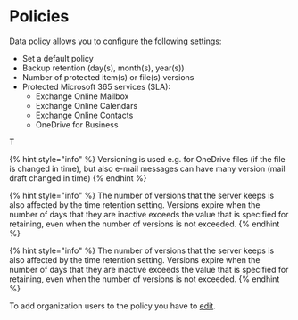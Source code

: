 # Policies

Data policy allows you to configure the following settings:

* Set a default policy
* Backup retention \(day\(s\), month\(s\), year\(s\)\)
* Number of protected item\(s\) or file\(s\) versions 
* Protected Microsoft 365 services \(SLA\):
  * Exchange Online Mailbox
  * Exchange Online Calendars
  * Exchange Online Contacts
  * OneDrive for Business

T

{% hint style="info" %}
Versioning is used e.g. for OneDrive files \(if the file is changed in time\), but also e-mail messages can have many version \(mail draft changed in time\)
{% endhint %}

{% hint style="info" %}
The number of versions that the server keeps is also affected by the time retention setting. Versions expire when the number of days that they are inactive exceeds the value that is specified for retaining, even when the number of versions is not exceeded.
{% endhint %}

{% hint style="info" %}
The number of versions that the server keeps is also affected by the time retention setting. Versions expire when the number of days that they are inactive exceeds the value that is specified for retaining, even when the number of versions is not exceeded.
{% endhint %}

To add organization users to the policy you have to [edit](edit-a-policy.md).    




